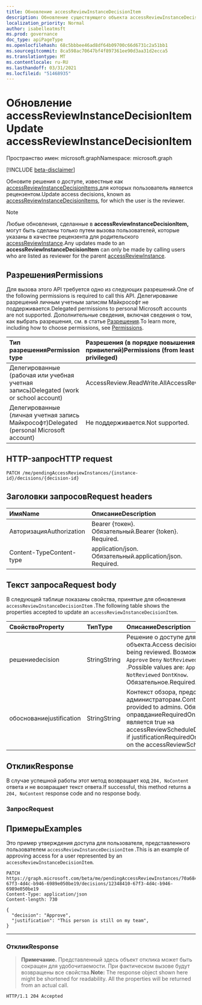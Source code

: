 ```yaml
---
title: Обновление accessReviewInstanceDecisionItem
description: Обновление существующего объекта accessReviewInstanceDecisionItem, вызываемого пользователем, является рецензентом.
localization_priority: Normal
author: isabelleatmsft
ms.prod: governance
doc_type: apiPageType
ms.openlocfilehash: 68c5bbbee46ad8df64b09700c66d6731c2a51bb1
ms.sourcegitcommit: 8ca598ac70647bf4f897361ee90d3aa31d2ecca5
ms.translationtype: MT
ms.contentlocale: ru-RU
ms.lasthandoff: 03/31/2021
ms.locfileid: "51468935"
---
```

# <a name="update-accessreviewinstancedecisionitem"></a><span data-ttu-id="76dd5-103">Обновление accessReviewInstanceDecisionItem</span><span class="sxs-lookup"><span data-stu-id="76dd5-103">Update accessReviewInstanceDecisionItem</span></span>

<span data-ttu-id="76dd5-104">Пространство имен: microsoft.graph</span><span class="sxs-lookup"><span data-stu-id="76dd5-104">Namespace: microsoft.graph</span></span>

[!INCLUDE [beta-disclaimer](../../includes/beta-disclaimer.md)]

<span data-ttu-id="76dd5-105">Обновите решения о доступе, известные как [accessReviewInstanceDecisionItems,](../resources/accessreviewinstancedecisionitem.md)для которых пользователь является рецензентом.</span><span class="sxs-lookup"><span data-stu-id="76dd5-105">Update access decisions, known as [accessReviewInstanceDecisionItems](../resources/accessreviewinstancedecisionitem.md), for which the user is the reviewer.</span></span>

>[!NOTE]
><span data-ttu-id="76dd5-106">Любые обновления, сделанные в **accessReviewInstanceDecisionItem,** могут быть сделаны только путем вызова пользователей, которые указаны в качестве рецензента для родительского [accessReviewInstance](../resources/accessreviewinstance.md).</span><span class="sxs-lookup"><span data-stu-id="76dd5-106">Any updates made to an **accessReviewInstanceDecisionItem** can only be made by calling users who are listed as reviewer for the parent [accessReviewInstance](../resources/accessreviewinstance.md).</span></span>

## <a name="permissions"></a><span data-ttu-id="76dd5-107">Разрешения</span><span class="sxs-lookup"><span data-stu-id="76dd5-107">Permissions</span></span>
<span data-ttu-id="76dd5-108">Для вызова этого API требуется одно из следующих разрешений.</span><span class="sxs-lookup"><span data-stu-id="76dd5-108">One of the following permissions is required to call this API.</span></span> <span data-ttu-id="76dd5-109">Делегирование разрешений личным учетным записям Майкрософт не поддерживается.</span><span class="sxs-lookup"><span data-stu-id="76dd5-109">Delegated permissions to personal Microsoft accounts are not supported.</span></span> <span data-ttu-id="76dd5-110">Дополнительные сведения, включая сведения о том, как выбрать разрешения, см. в статье [Разрешения](/graph/permissions-reference).</span><span class="sxs-lookup"><span data-stu-id="76dd5-110">To learn more, including how to choose permissions, see [Permissions](/graph/permissions-reference).</span></span>

|<span data-ttu-id="76dd5-111">Тип разрешения</span><span class="sxs-lookup"><span data-stu-id="76dd5-111">Permission type</span></span>                        | <span data-ttu-id="76dd5-112">Разрешения (в порядке повышения привилегий)</span><span class="sxs-lookup"><span data-stu-id="76dd5-112">Permissions (from least to most privileged)</span></span>              |
|:--------------------------------------|:---------------------------------------------------------|
|<span data-ttu-id="76dd5-113">Делегированные (рабочая или учебная учетная запись)</span><span class="sxs-lookup"><span data-stu-id="76dd5-113">Delegated (work or school account)</span></span>     | <span data-ttu-id="76dd5-114">AccessReview.ReadWrite.All</span><span class="sxs-lookup"><span data-stu-id="76dd5-114">AccessReview.ReadWrite.All</span></span> |
|<span data-ttu-id="76dd5-115">Делегированные (личная учетная запись Майкрософт)</span><span class="sxs-lookup"><span data-stu-id="76dd5-115">Delegated (personal Microsoft account)</span></span>|<span data-ttu-id="76dd5-116">Не поддерживается.</span><span class="sxs-lookup"><span data-stu-id="76dd5-116">Not supported.</span></span>|

## <a name="http-request"></a><span data-ttu-id="76dd5-117">HTTP-запрос</span><span class="sxs-lookup"><span data-stu-id="76dd5-117">HTTP request</span></span>
<!-- { "blockType": "ignored" } -->
```http
PATCH /me/pendingAccessReviewInstances/{instance-id}/decisions/{decision-id}
```
## <a name="request-headers"></a><span data-ttu-id="76dd5-118">Заголовки запросов</span><span class="sxs-lookup"><span data-stu-id="76dd5-118">Request headers</span></span>
| <span data-ttu-id="76dd5-119">Имя</span><span class="sxs-lookup"><span data-stu-id="76dd5-119">Name</span></span>         | <span data-ttu-id="76dd5-120">Описание</span><span class="sxs-lookup"><span data-stu-id="76dd5-120">Description</span></span> |
|:-------------|:------------|
|<span data-ttu-id="76dd5-121">Авторизация</span><span class="sxs-lookup"><span data-stu-id="76dd5-121">Authorization</span></span>|<span data-ttu-id="76dd5-p102">Bearer {токен}. Обязательный.</span><span class="sxs-lookup"><span data-stu-id="76dd5-p102">Bearer {token}. Required.</span></span>|
| <span data-ttu-id="76dd5-124">Content-Type</span><span class="sxs-lookup"><span data-stu-id="76dd5-124">Content-type</span></span> | <span data-ttu-id="76dd5-p103">application/json. Обязательный.</span><span class="sxs-lookup"><span data-stu-id="76dd5-p103">application/json. Required.</span></span> |

## <a name="request-body"></a><span data-ttu-id="76dd5-127">Текст запроса</span><span class="sxs-lookup"><span data-stu-id="76dd5-127">Request body</span></span>
<span data-ttu-id="76dd5-128">В следующей таблице показаны свойства, принятые для обновления `accessReviewInstanceDecisionItem` .</span><span class="sxs-lookup"><span data-stu-id="76dd5-128">The following table shows the properties accepted to update an `accessReviewInstanceDecisionItem`.</span></span>

| <span data-ttu-id="76dd5-129">Свойство</span><span class="sxs-lookup"><span data-stu-id="76dd5-129">Property</span></span>     | <span data-ttu-id="76dd5-130">Тип</span><span class="sxs-lookup"><span data-stu-id="76dd5-130">Type</span></span>       | <span data-ttu-id="76dd5-131">Описание</span><span class="sxs-lookup"><span data-stu-id="76dd5-131">Description</span></span> |
|:-------------|:------------|:------------|
| <span data-ttu-id="76dd5-132">решение</span><span class="sxs-lookup"><span data-stu-id="76dd5-132">decision</span></span>  | <span data-ttu-id="76dd5-133">String</span><span class="sxs-lookup"><span data-stu-id="76dd5-133">String</span></span> | <span data-ttu-id="76dd5-134">Решение о доступе для проверяемого объекта.</span><span class="sxs-lookup"><span data-stu-id="76dd5-134">Access decision for the entity being reviewed.</span></span> <span data-ttu-id="76dd5-135">Возможные значения: `Approve` `Deny` `NotReviewed` `DontKnow` .</span><span class="sxs-lookup"><span data-stu-id="76dd5-135">Possible values are: `Approve` `Deny` `NotReviewed` `DontKnow`.</span></span> <span data-ttu-id="76dd5-136">Обязательное.</span><span class="sxs-lookup"><span data-stu-id="76dd5-136">Required.</span></span>  |
|  <span data-ttu-id="76dd5-137">обоснование</span><span class="sxs-lookup"><span data-stu-id="76dd5-137">justification</span></span> | <span data-ttu-id="76dd5-138">String</span><span class="sxs-lookup"><span data-stu-id="76dd5-138">String</span></span> | <span data-ttu-id="76dd5-139">Контекст обзора, предоставленного администраторам.</span><span class="sxs-lookup"><span data-stu-id="76dd5-139">Context of the review provided to admins.</span></span> <span data-ttu-id="76dd5-140">Обязательно, если оправданиеRequiredOnApproval является true на accessReviewScheduleDefinition.</span><span class="sxs-lookup"><span data-stu-id="76dd5-140">Required if justificationRequiredOnApproval is True on the accessReviewScheduleDefinition.</span></span>  |

## <a name="response"></a><span data-ttu-id="76dd5-141">Отклик</span><span class="sxs-lookup"><span data-stu-id="76dd5-141">Response</span></span>
<span data-ttu-id="76dd5-142">В случае успешной работы этот метод возвращает код `204, NoContent` ответа и не возвращает текст ответа.</span><span class="sxs-lookup"><span data-stu-id="76dd5-142">If successful, this method returns a `204, NoContent` response code and no response body.</span></span>

### <a name="request"></a><span data-ttu-id="76dd5-143">Запрос</span><span class="sxs-lookup"><span data-stu-id="76dd5-143">Request</span></span>
## <a name="examples"></a><span data-ttu-id="76dd5-144">Примеры</span><span class="sxs-lookup"><span data-stu-id="76dd5-144">Examples</span></span>

<span data-ttu-id="76dd5-145">Это пример утверждения доступа для пользователя, представленного пользователем `accessReviewInstanceDecisionItem` .</span><span class="sxs-lookup"><span data-stu-id="76dd5-145">This is an example of approving access for a user represented by an `accessReviewInstanceDecisionItem`.</span></span>


<!-- {
  "blockType": "request",
  "name": "update_accessReviewInstanceDecisionItem"
}-->
``` http
PATCH https://graph.microsoft.com/beta/me/pendingAccessReviewInstances/70a68410-67f3-4d4c-b946-6989e050be19/decisions/12348410-67f3-4d4c-b946-6989e050be19
Content-Type: application/json
Content-length: 730

{
  "decision": "Approve",
  "justification": "This person is still on my team",
}
```

---


### <a name="response"></a><span data-ttu-id="76dd5-146">Отклик</span><span class="sxs-lookup"><span data-stu-id="76dd5-146">Response</span></span>
><span data-ttu-id="76dd5-p106">**Примечание.** Представленный здесь объект отклика может быть сокращен для удобочитаемости. При фактическом вызове будут возвращены все свойства.</span><span class="sxs-lookup"><span data-stu-id="76dd5-p106">**Note:** The response object shown here might be shortened for readability. All the properties will be returned from an actual call.</span></span>
<!-- {
  "blockType": "response",
  "truncated": true,
  "@odata.type": "microsoft.graph.accessReviewInstanceDecisionItem"
} -->
```http
HTTP/1.1 204 Accepted
```

<!--
{
  "type": "#page.annotation",
  "description": "Update accessReviewInstanceDecisionItem",
  "keywords": "",
  "section": "documentation",
  "tocPath": "",
  "suppressions": [
  ]
}
-->

